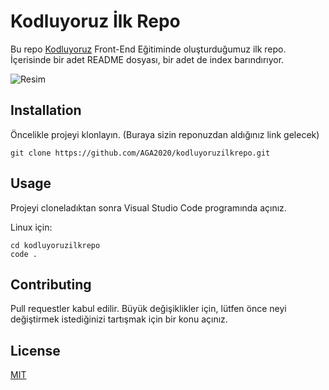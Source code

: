 # Kodluyoruz İlk Repo
Bu repo [Kodluyoruz](http://kodluyoruz.org) Front-End Eğitiminde oluşturduğumuz ilk repo. İçerisinde bir adet README dosyası, bir adet de index barındırıyor.

![Resim](https://i.ibb.co/Cwbm3Xw/Ekran-g-r-nt-s-2024-03-06-185107.png)

## Installation

Öncelikle projeyi klonlayın. (Buraya sizin reponuzdan aldığınız link gelecek)

```
git clone https://github.com/AGA2020/kodluyoruzilkrepo.git
```

## Usage

Projeyi cloneladıktan sonra Visual Studio Code programında açınız. 

Linux için:
```
cd kodluyoruzilkrepo
code .
```
## Contributing

Pull requestler kabul edilir. Büyük değişiklikler için, lütfen önce neyi değiştirmek istediğinizi tartışmak için bir konu açınız.

## License

[MIT](https://choosealicense.com/licenses/mit/)

